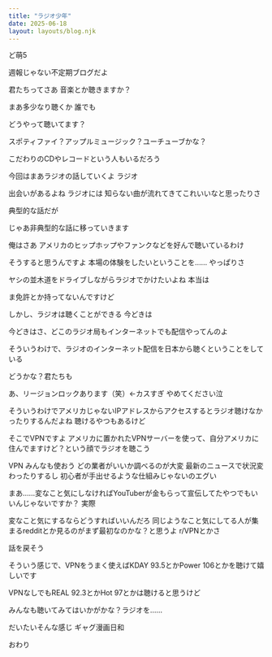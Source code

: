 ```yaml
---
title: "ラジオ少年"
date: 2025-06-18
layout: layouts/blog.njk
---
```


ど萌5

週報じゃない不定期ブログだよ

君たちってさあ 音楽とか聴きますか？

まあ多少なり聴くか 誰でも

どうやって聴いてます？

スポティファイ？アップルミュージック？ユーチューブかな？

こだわりのCDやレコードという人もいるだろう

今回はまあラジオの話していくよ ラジオ

出会いがあるよね ラジオには 知らない曲が流れてきてこれいいなと思ったりさ

典型的な話だが

じゃあ非典型的な話に移っていきます

俺はさあ アメリカのヒップホップやファンクなどを好んで聴いているわけ

そうすると思うんですよ 本場の体験をしたいということを…… やっぱりさ

ヤシの並木道をドライブしながらラジオでかけたいよね 本当は

ま免許とか持ってないんですけど

しかし、ラジオは聴くことができる 今どきは

今どきはさ、どこのラジオ局もインターネットでも配信やってんのよ

そういうわけで、ラジオのインターネット配信を日本から聴くということをしている

どうかな？君たちも

あ、リージョンロックあります（笑）←カスすぎ やめてください泣

そういうわけでアメリカじゃないIPアドレスからアクセスするとラジオ聴けなかったりするんだよね 聴けるやつもあるけど

そこでVPNですよ アメリカに置かれたVPNサーバーを使って、自分アメリカに住んでますけど？という顔でラジオを聴こう

VPN みんなも使おう どの業者がいいか調べるのが大変 最新のニュースで状況変わったりするし 初心者が手出せるような仕組みじゃないのエグい

まあ……変なこと気にしなければYouTuberが金もらって宣伝してたやつでもいいんじゃないですか？ 実際

変なこと気にするならどうすればいいんだろ 同じようなこと気にしてる人が集まるredditとか見るのがまず最初なのかな？と思うよ r/VPNとかさ

話を戻そう

そういう感じで、VPNをうまく使えばKDAY 93.5とかPower 106とかを聴けて嬉しいです

VPNなしでもREAL 92.3とかHot 97とかは聴けると思うけど

みんなも聴いてみてはいかがかな？ラジオを……

だいたいそんな感じ ギャグ漫画日和

おわり